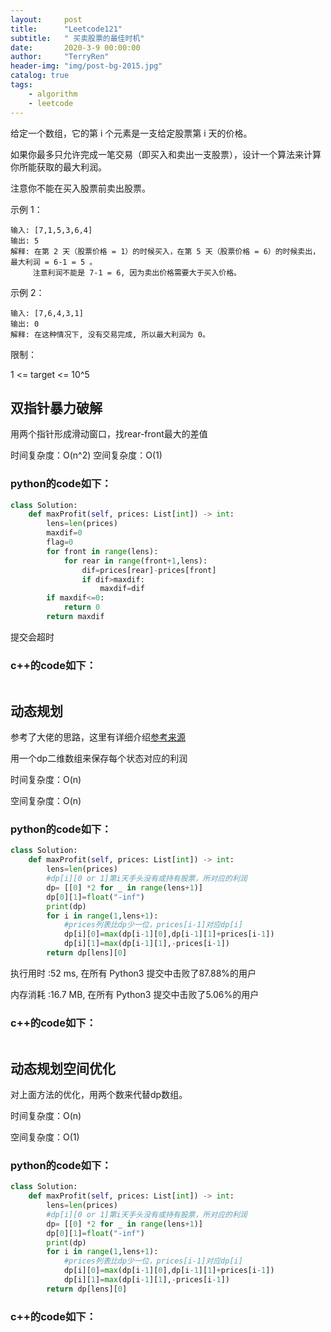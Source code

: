 ```yaml
---
layout:     post
title:      "Leetcode121"
subtitle:   " 买卖股票的最佳时机"
date:       2020-3-9 00:00:00
author:     "TerryRen"
header-img: "img/post-bg-2015.jpg"
catalog: true
tags:
    - algorithm
    - leetcode
---
```

给定一个数组，它的第 i 个元素是一支给定股票第 i 天的价格。

如果你最多只允许完成一笔交易（即买入和卖出一支股票），设计一个算法来计算你所能获取的最大利润。

注意你不能在买入股票前卖出股票。




示例 1：
```
输入: [7,1,5,3,6,4]
输出: 5
解释: 在第 2 天（股票价格 = 1）的时候买入，在第 5 天（股票价格 = 6）的时候卖出，最大利润 = 6-1 = 5 。
     注意利润不能是 7-1 = 6, 因为卖出价格需要大于买入价格。

```
示例 2：
```
输入: [7,6,4,3,1]
输出: 0
解释: 在这种情况下, 没有交易完成, 所以最大利润为 0。

```
限制：

1 <= target <= 10^5






## 双指针暴力破解
用两个指针形成滑动窗口，找rear-front最大的差值

时间复杂度：O(n^2)
空间复杂度：O(1)





### python的code如下：


```python
class Solution:
    def maxProfit(self, prices: List[int]) -> int:
        lens=len(prices)
        maxdif=0
        flag=0
        for front in range(lens):
            for rear in range(front+1,lens):
                dif=prices[rear]-prices[front]
                if dif>maxdif:
                    maxdif=dif
        if maxdif<=0:
            return 0
        return maxdif

```
提交会超时


### c++的code如下：

```c

```

## 动态规划


参考了大佬的思路，这里有详细介绍[参考来源](https://leetcode-cn.com/problems/coin-change/solution/322-by-ikaruga/)

用一个dp二维数组来保存每个状态对应的利润

时间复杂度：O(n)

空间复杂度：O(n)

### python的code如下：


```python
class Solution:
    def maxProfit(self, prices: List[int]) -> int:
        lens=len(prices)
        #dp[i][0 or 1]第i天手头没有或持有股票，所对应的利润
        dp= [[0] *2 for _ in range(lens+1)]       
        dp[0][1]=float("-inf")
        print(dp)
        for i in range(1,lens+1):
            #prices列表比dp少一位，prices[i-1]对应dp[i]
            dp[i][0]=max(dp[i-1][0],dp[i-1][1]+prices[i-1]) 
            dp[i][1]=max(dp[i-1][1],-prices[i-1])
        return dp[lens][0]
```
执行用时 :52 ms, 在所有 Python3 提交中击败了87.88%的用户

内存消耗 :16.7 MB, 在所有 Python3 提交中击败了5.06%的用户
### c++的code如下：

```c

```
## 动态规划空间优化
对上面方法的优化，用两个数来代替dp数组。


时间复杂度：O(n)

空间复杂度：O(1)

### python的code如下：


```python
class Solution:
    def maxProfit(self, prices: List[int]) -> int:
        lens=len(prices)
        #dp[i][0 or 1]第i天手头没有或持有股票，所对应的利润
        dp= [[0] *2 for _ in range(lens+1)]       
        dp[0][1]=float("-inf")
        print(dp)
        for i in range(1,lens+1):
            #prices列表比dp少一位，prices[i-1]对应dp[i]
            dp[i][0]=max(dp[i-1][0],dp[i-1][1]+prices[i-1]) 
            dp[i][1]=max(dp[i-1][1],-prices[i-1])
        return dp[lens][0]
```


### c++的code如下：

```c

```
